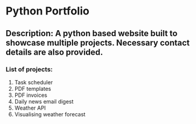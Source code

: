 # Python Portfolio

## Description: A python based website built to showcase multiple projects. Necessary contact details are also provided.


### List of projects:
1. Task scheduler
2. PDF templates
3. PDF invoices
4. Daily news email digest
5. Weather API
6. Visualising weather forecast
